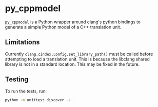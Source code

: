 # py_cppmodel

`py_cppmodel` is a Python wrapper around clang's python bindings to generate a
simple Python model of a C++ translation unit.

## Limitations

Currently `clang.cindex.Config.set_library_path()` must be called before
attempting to load a translation unit. This is because the libclang shared
library is not in a standard location. This may be fixed in the future.

## Testing

To run the tests, run:

```sh
python -m unittest discover -s .
```
